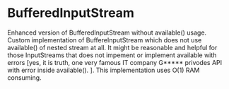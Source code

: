BufferedInputStream
===================

Enhanced version of BufferedInputStream without available() usage.
 Custom implementation of BuffereInputStream which does not use available() of nested stream at all. 
 It might be reasonable and helpful for those InputStreams that does not impement or implement available with errors [yes, it is truth, one very famous IT company G***** privodes API with error inside available(). ].
 This implementation uses O(1) RAM consuming.
